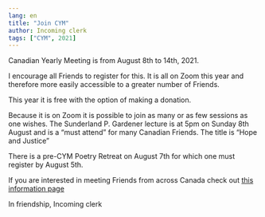 ```yaml
---
lang: en
title: "Join CYM"
author: Incoming clerk
tags: ["CYM", 2021]
---
```

Canadian Yearly Meeting is from August 8th to 14th, 2021.

I encourage all Friends to register for this. It is all on Zoom this year and therefore more easily accessible to a greater number of Friends.

This year it is free with the option of making a donation.

Because it is on Zoom it is possible to join as many or as few sessions as one wishes. The Sunderland P. Gardener lecture is at 5pm on Sunday 8th August and is a “must attend” for many Canadian Friends. The title is “Hope and Justice”

There is a pre-CYM Poetry Retreat on August 7th for which one must register by August 5th.

If you are interested in meeting Friends from across Canada check out [this information page](https://quaker.ca/yearlymeetinginsession/)

In friendship,
Incoming clerk
